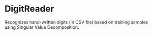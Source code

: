 # DigitReader

Recognizes hand-written digits (in CSV file) based on training samples using Singular Value Decomposition.
